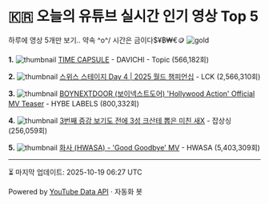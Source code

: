 # 🇰🇷 오늘의 유튜브 실시간 인기 영상 Top 5

하루에 영상 5개만 보기.. 약속 \^o^/ 
시간은 금이다$¥฿₩€🪙
![gold](https://media.tenor.com/your-gif-id.gif)


**1.** ![thumbnail](https://i.ytimg.com/vi/aLUvL0mNQmY/default.jpg)
[TIME CAPSULE](https://youtube.com/watch?v=aLUvL0mNQmY) - DAVICHI - Topic (566,182회)

**2.** ![thumbnail](https://i.ytimg.com/vi/LoIWA8fFtpY/default.jpg)
[스위스 스테이지 Day 4 | 2025 월드 챔피언십](https://youtube.com/watch?v=LoIWA8fFtpY) - LCK (2,566,310회)

**3.** ![thumbnail](https://i.ytimg.com/vi/6yJ1L6tb_nk/default.jpg)
[BOYNEXTDOOR (보이넥스트도어) 'Hollywood Action' Official MV Teaser](https://youtube.com/watch?v=6yJ1L6tb_nk) - HYBE LABELS (800,332회)

**4.** ![thumbnail](https://i.ytimg.com/vi/rDpWfay9SeQ/default.jpg)
[3번째 증강 보기도 전에 3성 크산테 뽑은 미친 새X](https://youtube.com/watch?v=rDpWfay9SeQ) - 잡상싱 (256,059회)

**5.** ![thumbnail](https://i.ytimg.com/vi/Qe8fa4b5xNU/default.jpg)
[화사 (HWASA) - 'Good Goodbye' MV](https://youtube.com/watch?v=Qe8fa4b5xNU) - HWASA (5,403,309회)


---
⏳ 마지막 업데이트: 2025-10-19 06:27 UTC

Powered by [YouTube Data API](https://developers.google.com/youtube/v3/docs/videos/list) · 자동화 봇